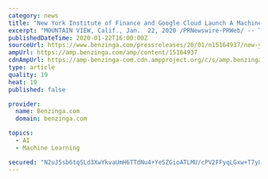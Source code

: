 ```yaml
---
category: news
title: "New York Institute of Finance and Google Cloud Launch A Machine Learning for Trading Specialization on Coursera"
excerpt: "MOUNTAIN VIEW, Calif., Jan.  22, 2020 /PRNewswire-PRWeb/ -- The New York Institute of Finance (NYIF) and Google Cloud announced a new Machine Learning for Trading Specialization available exclusively on the Coursera platform."
publishedDateTime: 2020-01-22T16:00:00Z
sourceUrl: https://www.benzinga.com/pressreleases/20/01/n15164937/new-york-institute-of-finance-and-google-cloud-launch-a-machine-learning-for-trading-specializatio
ampUrl: https://amp.benzinga.com/amp/content/15164937
cdnAmpUrl: https://amp-benzinga-com.cdn.ampproject.org/c/s/amp.benzinga.com/amp/content/15164937
type: article
quality: 19
heat: 19
published: false

provider:
  name: Benzinga.com
  domain: benzinga.com

topics:
  - AI
  - Machine Learning

secured: "N2uJ5sb6tqSLd3XwYkvaUmH6TTdNu4+YeSZGioATLMU/cPV2FFyqLGxw+T7y83VjfrOQB+6J36lq+KdGs3DnVZL7RF1V+kkKE/L9JAunxyHVsEe77hr5G/xQL4UwmTWag9/dN29kmehsjLWXdP1FJz5yL82AjFnIZUVVfVv7PhUtb3Lu9B0Ud8amqvKQ4K0Qcf/2/zsFcZjk50R1utxHUqZoBY9Kz1P17EvXCe3Zw21kaTjSZEh7DuxzVGOEuIhFqvf1irD/qXmT09SYrWi9fhRjM3enRYZljs+qmDprgMY=;pEodhvYNigYLe9y/MwgFFQ=="
---
```


